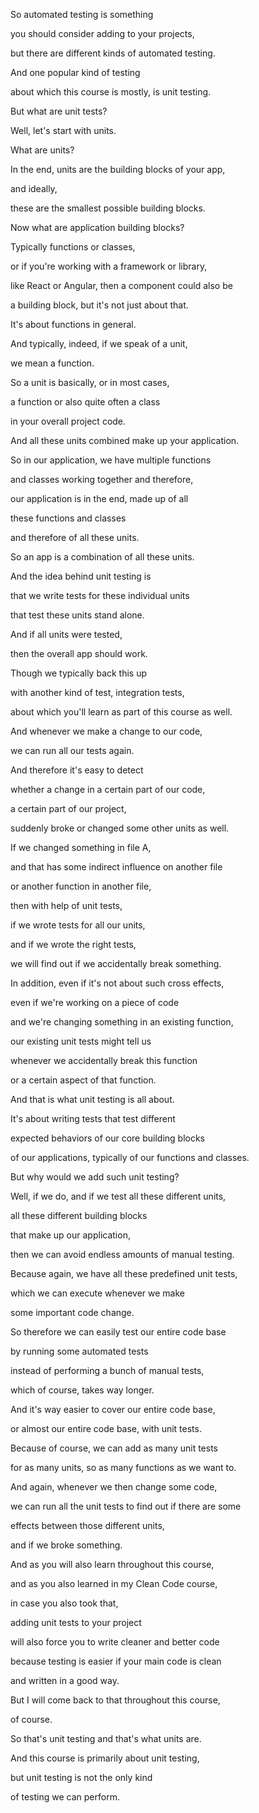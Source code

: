 So automated testing is something

you should consider adding to your projects,

but there are different kinds of automated testing.

And one popular kind of testing

about which this course is mostly, is unit testing.

But what are unit tests?

Well, let's start with units.

What are units?

In the end, units are the building blocks of your app,

and ideally,

these are the smallest possible building blocks.

Now what are application building blocks?

Typically functions or classes,

or if you're working with a framework or library,

like React or Angular, then a component could also be

a building block, but it's not just about that.

It's about functions in general.

And typically, indeed, if we speak of a unit,

we mean a function.

So a unit is basically, or in most cases,

a function or also quite often a class

in your overall project code.

And all these units combined make up your application.

So in our application, we have multiple functions

and classes working together and therefore,

our application is in the end, made up of all

these functions and classes

and therefore of all these units.

So an app is a combination of all these units.

And the idea behind unit testing is

that we write tests for these individual units

that test these units stand alone.

And if all units were tested,

then the overall app should work.

Though we typically back this up

with another kind of test, integration tests,

about which you'll learn as part of this course as well.

And whenever we make a change to our code,

we can run all our tests again.

And therefore it's easy to detect

whether a change in a certain part of our code,

a certain part of our project,

suddenly broke or changed some other units as well.

If we changed something in file A,

and that has some indirect influence on another file

or another function in another file,

then with help of unit tests,

if we wrote tests for all our units,

and if we wrote the right tests,

we will find out if we accidentally break something.

In addition, even if it's not about such cross effects,

even if we're working on a piece of code

and we're changing something in an existing function,

our existing unit tests might tell us

whenever we accidentally break this function

or a certain aspect of that function.

And that is what unit testing is all about.

It's about writing tests that test different

expected behaviors of our core building blocks

of our applications, typically of our functions and classes.

But why would we add such unit testing?

Well, if we do, and if we test all these different units,

all these different building blocks

that make up our application,

then we can avoid endless amounts of manual testing.

Because again, we have all these predefined unit tests,

which we can execute whenever we make

some important code change.

So therefore we can easily test our entire code base

by running some automated tests

instead of performing a bunch of manual tests,

which of course, takes way longer.

And it's way easier to cover our entire code base,

or almost our entire code base, with unit tests.

Because of course, we can add as many unit tests

for as many units, so as many functions as we want to.

And again, whenever we then change some code,

we can run all the unit tests to find out if there are some

effects between those different units,

and if we broke something.

And as you will also learn throughout this course,

and as you also learned in my Clean Code course,

in case you also took that,

adding unit tests to your project

will also force you to write cleaner and better code

because testing is easier if your main code is clean

and written in a good way.

But I will come back to that throughout this course,

of course.

So that's unit testing and that's what units are.

And this course is primarily about unit testing,

but unit testing is not the only kind

of testing we can perform.

